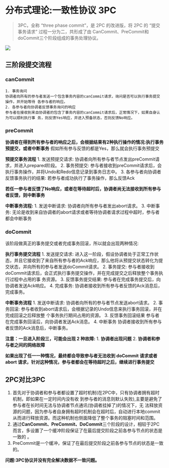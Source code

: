 # 分布式理论:一致性协议 3PC 

> 3PC，全称 “three phase commit”，是 2PC 的改进版，将 2PC 的 “提交事务请求” 过程一分为二，共形成了由 CanCommit、PreCommit和doCommit三个阶段组成的事务处理协议。   

![](https://elgchat-oss.oss-accelerate.aliyuncs.com/elgchat/2021_03_22/page22image27379744.png) 
## 三阶段提交流程 
### canCommit
	1. 事务询问
	协调者向所有的参与者发送一个包含事务内容的canCommit请求，询问是否可以执行事务提交操作，并开始等待 各参与者的响应。 
	2. 各参与者向协调者反馈事务询问的响应 
	参与者在接收到来自协调者的包含了事务内容的canCommit请求后，正常情况下，如果自身认为可以顺利执行事 务，则反馈Yes响应，并进入预备状态，否则反馈No响应。 	 

### preCommit
**协调者在得到所有参与者的响应之后，会根据结果有2种执行操作的情况:执行事务预提交，或者中断事务** 
假如所有参与反馈的都是Yes，那么就会执行事务预提交 

**预提交事务流程**
	1. 发送预提交请求: 
	协调者向所有参与者节点发出preCommit请求，并进入prepared阶段。 
	2. 事务预提交: 
	参与者接收到preCommit请求后，会执行事务操作，并将Undo和Redo信息记录到事务日志中。 
	3. 各参与者向协调者反馈事务执行的结果: 
	若参与者成功执行了事务操作，那么反馈Ack 

**若任一参与者反馈了No响应，或者在等待超时后，协调者尚无法接收到所有参与者反馈，则中断事务** 

**中断事务流程:** 
	1. 发送中断请求: 
	协调者向所有参与者发出abort请求。 
	3. 中断事务: 
	无论是收到来自协调者的abort请求或者等待协调者请求过程中超时，参与者都会中断事务 

### doCommit
该阶段做真正的事务提交或者完成事务回滚，所以就会出现两种情况: 

**执行事务提交流程**
	1. 发送提交请求: 
	进入这一阶段，假设协调者处于正常工作状态，并且它接收到了来自所有参与者的Ack响应，那么他将从预提交状态转化为提交状态，并向所有的参与者发送doCommit请求。 
	2. 事务提交: 
	参与者接收到doCommit请求后，会正式执行事务提交操作，并在完成提交之后释放整个事务执行过程中占用的事 务资源。 
	3. 反馈事务提交结果: 
	参与者在完成事务提交后，向协调者发送Ack响应。 
	4. 完成事务: 
	协调者接收到所有参与者反馈的Ack消息后，完成事务。 

**中断事务流程** 
	1. 发送中断请求:
	协调者向所有的参与者节点发送abort请求。 
	2. 事务回滚:
	参与者收到abort请求后，会根据记录的Undo信息来执行事务回滚，并在完成回滚之后释放整 个事务执行期间占用的资源。 
	3. 反馈事务回滚结果 
	参与者在完成事务回滚后，向协调者发送Ack消息。 
	4. 中断事务 
	协调者接收到所有参与者反馈的Ack消息后，中断事务。 

**注意：一旦进入阶段三，可能会出现 2 种故障:** 
	1. **协调者出现问题**
	2. **协调者和参与者之间的网络故障** 
	
**如果出现了任一一种情况，最终都会导致参与者无法收到 doCommit 请求或者 abort 请求，针对这种情况，参与者都会在等待超时之后，继续进行事务提交** 


## 2PC对比3PC 
1. 首先对于协调者和参与者都设置了超时机制(在2PC中，只有协调者拥有超时机制，即如果在一定时间内没有收 到参与者的消息则默认失败),主要是避免了参与者在长时间无法与协调者节点通讯(协调者挂掉了)的情况下，无 法释放资源的问题，因为参与者自身拥有超时机制会在超时后，自动进行本地commit从而进行释放资源。而这种机制也侧面降低了整个事务的阻塞时间和范围。 
2. 通过**CanCommit、PreCommit、DoCommit**三个阶段的设计，相较于2PC而言，多设置了一个缓冲阶段保证了在最后提交阶段之前各参与节点的状态是一致的 。 
3. PreCommit是一个缓冲，保证了在最后提交阶段之前各参与节点的状态是一致的。 

**问题:3PC协议并没有完全解决数据不一致问题。** 